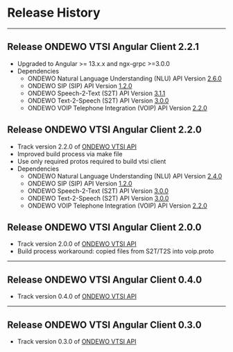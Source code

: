 # Release History

*****************

## Release ONDEWO VTSI Angular Client 2.2.1

* Upgraded to Angular >= 13.x.x and ngx-grpc >=3.0.0
* Dependencies
  * ONDEWO Natural Language Understanding (NLU) API Version [2.6.0](https://github.com/ondewo/ondewo-nlu-api/releases/2.6.0)
  * ONDEWO SIP (SIP) API Version [1.2.0](https://github.com/ondewo/ondewo-sip-api/releases/1.2.0)
  * ONDEWO Speech-2-Text (S2T) API Version [3.1.1](https://github.com/ondewo/ondewo-s2t-api/releases/3.1.1)
  * ONDEWO Text-2-Speech (S2T) API Version [3.0.0](https://github.com/ondewo/ondewo-t2s-api/releases/3.0.0)
  * ONDEWO VOIP Telephone Integration (VOIP) API Version [2.2.0](https://github.com/ondewo/ondewo-vtsi-api/releases/2.2.0)

## Release ONDEWO VTSI Angular Client 2.2.0

* Track version 2.2.0 of [ONDEWO VTSI API](https://github.com/ondewo/ondewo-vtsi-api/releases/2.2.0)
* Improved build process via make file
* Use only required protos required to build vtsi client
* Dependencies
  * ONDEWO Natural Language Understanding (NLU) API Version [2.4.0](https://github.com/ondewo/ondewo-nlu-api/releases/2.4.0)
  * ONDEWO SIP (SIP) API Version [1.2.0](https://github.com/ondewo/ondewo-sip-api/releases/1.2.0)
  * ONDEWO Speech-2-Text (S2T) API Version [3.0.0](https://github.com/ondewo/ondewo-s2t-api/releases/3.0.0)
  * ONDEWO Text-2-Speech (S2T) API Version [3.0.0](https://github.com/ondewo/ondewo-t2s-api/releases/3.0.0)
  * ONDEWO VOIP Telephone Integration (VOIP) API Version [2.2.0](https://github.com/ondewo/ondewo-vtsi-api/releases/2.2.0)

## Release ONDEWO VTSI Angular Client 2.0.0

* Track version 2.0.0 of [ONDEWO VTSI API](https://github.com/ondewo/ondewo-vtsi-api/releases/2.0.0)
* Build process workaround: copied files from S2T/T2S into voip.proto

*****************

## Release ONDEWO VTSI Angular Client 0.4.0

* Track version 0.4.0 of [ONDEWO VTSI API](https://github.com/ondewo/ondewo-vtsi-api/releases/0.4.0)

*****************

## Release ONDEWO VTSI Angular Client 0.3.0

* Track version 0.3.0 of [ONDEWO VTSI API](https://github.com/ondewo/ondewo-vtsi-api/releases/0.3.0)
